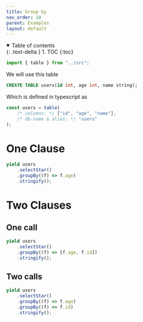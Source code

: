 ```yaml
---
title: Group by
nav_order: 10
parent: Examples
layout: default
---
```


<details open markdown="block">
  <summary>
    Table of contents
  </summary>
  {: .text-delta }
1. TOC
{:toc}
</details>

```ts eval --replacePrintedInput=../src,sql-select-ts
import { table } from "../src";
```

We will use this table

```sql
CREATE TABLE users(id int, age int, name string);
```

Which is defined in typescript as

```ts eval
const users = table(
    /* columns: */ ["id", "age", "name"],
    /* db-name & alias: */ "users"
);
```

# One Clause

```ts eval --yield=sql
yield users
    .selectStar()
    .groupBy((f) => f.age)
    .stringify();
```

# Two Clauses

## One call

```ts eval --yield=sql
yield users
    .selectStar()
    .groupBy((f) => [f.age, f.id])
    .stringify();
```

## Two calls

```ts eval --yield=sql
yield users
    .selectStar()
    .groupBy((f) => f.age)
    .groupBy((f) => f.id)
    .stringify();
```

